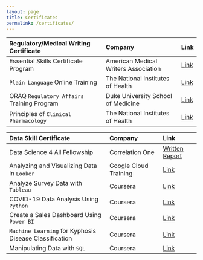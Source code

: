 ```yaml
---
layout: page
title: Certificates
permalink: /certificates/
---
```


| Regulatory/Medical Writing Certificate | Company | Link |
|:-------|:--------|:-----|
| Essential Skills Certificate Program | American Medical Writers Association | [Link]() |
| `Plain Language` Online Training | The National Institutes of Health | [Link]() |
| ORAQ `Regulatory Affairs` Training Program | Duke University School of Medicine | [Link]() |
| Principles of `Clinical Pharmacology` | The National Institutes of Health | [Link]() |


| Data Skill Certificate | Company | Link |
|:-------|:--------|:-----|
| Data Science 4 All Fellowship | Correlation One | [Written Report](https://acrobat.adobe.com/link/review?uri=urn:aaid:scds:US:bbc3e7a2-3153-31e0-aa51-414ec5bf3fc1)|
| Analyzing and Visualizing Data in `Looker` | Google Cloud Training | [Link]()
| Analyze Survey Data with `Tableau` | Coursera | [Link]()
| COVID-19 Data Analysis Using `Python` | Coursera | [Link]() 
| Create a Sales Dashboard Using `Power BI` | Coursera | [Link]()  
| `Machine Learning` for Kyphosis Disease Classification | Coursera | [Link]() 
| Manipulating Data with `SQL` | Coursera | [Link]() 
